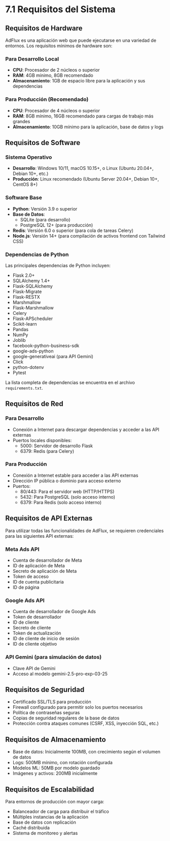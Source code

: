 # 7.1 Requisitos del Sistema

## Requisitos de Hardware

AdFlux es una aplicación web que puede ejecutarse en una variedad de entornos. Los requisitos mínimos de hardware son:

### Para Desarrollo Local
- **CPU**: Procesador de 2 núcleos o superior
- **RAM**: 4GB mínimo, 8GB recomendado
- **Almacenamiento**: 1GB de espacio libre para la aplicación y sus dependencias

### Para Producción (Recomendado)
- **CPU**: Procesador de 4 núcleos o superior
- **RAM**: 8GB mínimo, 16GB recomendado para cargas de trabajo más grandes
- **Almacenamiento**: 10GB mínimo para la aplicación, base de datos y logs

## Requisitos de Software

### Sistema Operativo
- **Desarrollo**: Windows 10/11, macOS 10.15+, o Linux (Ubuntu 20.04+, Debian 10+, etc.)
- **Producción**: Linux recomendado (Ubuntu Server 20.04+, Debian 10+, CentOS 8+)

### Software Base
- **Python**: Versión 3.9 o superior
- **Base de Datos**:
  - SQLite (para desarrollo)
  - PostgreSQL 12+ (para producción)
- **Redis**: Versión 6.0 o superior (para cola de tareas Celery)
- **Node.js**: Versión 14+ (para compilación de activos frontend con Tailwind CSS)

### Dependencias de Python
Las principales dependencias de Python incluyen:
- Flask 2.0+
- SQLAlchemy 1.4+
- Flask-SQLAlchemy
- Flask-Migrate
- Flask-RESTX
- Marshmallow
- Flask-Marshmallow
- Celery
- Flask-APScheduler
- Scikit-learn
- Pandas
- NumPy
- Joblib
- facebook-python-business-sdk
- google-ads-python
- google-generativeai (para API Gemini)
- Click
- python-dotenv
- Pytest

La lista completa de dependencias se encuentra en el archivo `requirements.txt`.

## Requisitos de Red

### Para Desarrollo
- Conexión a Internet para descargar dependencias y acceder a las API externas
- Puertos locales disponibles:
  - 5000: Servidor de desarrollo Flask
  - 6379: Redis (para Celery)

### Para Producción
- Conexión a Internet estable para acceder a las API externas
- Dirección IP pública o dominio para acceso externo
- Puertos:
  - 80/443: Para el servidor web (HTTP/HTTPS)
  - 5432: Para PostgreSQL (solo acceso interno)
  - 6379: Para Redis (solo acceso interno)

## Requisitos de API Externas

Para utilizar todas las funcionalidades de AdFlux, se requieren credenciales para las siguientes API externas:

### Meta Ads API
- Cuenta de desarrollador de Meta
- ID de aplicación de Meta
- Secreto de aplicación de Meta
- Token de acceso
- ID de cuenta publicitaria
- ID de página

### Google Ads API
- Cuenta de desarrollador de Google Ads
- Token de desarrollador
- ID de cliente
- Secreto de cliente
- Token de actualización
- ID de cliente de inicio de sesión
- ID de cliente objetivo

### API Gemini (para simulación de datos)
- Clave API de Gemini
- Acceso al modelo gemini-2.5-pro-exp-03-25

## Requisitos de Seguridad

- Certificado SSL/TLS para producción
- Firewall configurado para permitir solo los puertos necesarios
- Política de contraseñas seguras
- Copias de seguridad regulares de la base de datos
- Protección contra ataques comunes (CSRF, XSS, inyección SQL, etc.)

## Requisitos de Almacenamiento

- Base de datos: Inicialmente 100MB, con crecimiento según el volumen de datos
- Logs: 500MB mínimo, con rotación configurada
- Modelos ML: 50MB por modelo guardado
- Imágenes y activos: 200MB inicialmente

## Requisitos de Escalabilidad

Para entornos de producción con mayor carga:

- Balanceador de carga para distribuir el tráfico
- Múltiples instancias de la aplicación
- Base de datos con replicación
- Caché distribuida
- Sistema de monitoreo y alertas
